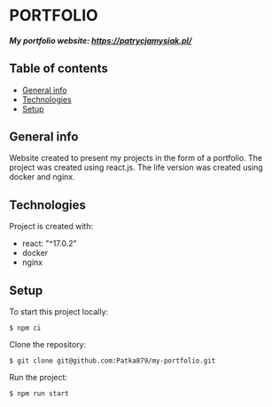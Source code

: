 # PORTFOLIO
##### My portfolio website: https://patrycjamysiak.pl/
## Table of contents
* [General info](#general-info)
* [Technologies](#technologies)
* [Setup](#setup)
## General info
Website created to present my projects in the form of a portfolio. The project was created using react.js. The life version was created using docker and nginx.
## Technologies
Project is created with:
* react: "^17.0.2"
* docker
* nginx
## Setup 
To start this project locally:
```
$ npm ci
```
Clone the repository:
```
$ git clone git@github.com:Patka879/my-portfolio.git
```
Run the project:
```
$ npm run start
```
